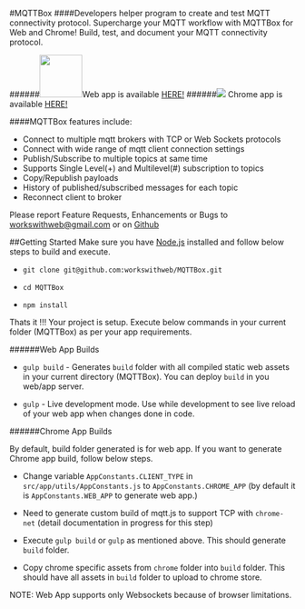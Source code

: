 #MQTTBox
####Developers helper program to create and test MQTT connectivity protocol.
Supercharge your MQTT workflow with MQTTBox for Web and Chrome! Build, test, and document your MQTT connectivity protocol.

######[<img height="75" width="75" src="http://workswithweb.com/mqttbox/app/img/icon-128.png">](http://workswithweb.com/mqttbox/app)Web app is available [HERE!](http://workswithweb.com/mqttbox/app) 
######[<img src="https://developer.chrome.com/webstore/images/ChromeWebStore_BadgeWBorder_v2_206x58.png">](https://chrome.google.com/webstore/detail/mqttbox/kaajoficamnjijhkeomgfljpicifbkaf?utm_source=chrome-app-launcher-info-dialog) Chrome app is available [HERE!](https://chrome.google.com/webstore/detail/mqttbox/kaajoficamnjijhkeomgfljpicifbkaf?utm_source=chrome-app-launcher-info-dialog)

####MQTTBox features include:
- Connect to multiple mqtt brokers with TCP or Web Sockets protocols
- Connect with wide range of mqtt client connection settings
- Publish/Subscribe to multiple topics at same time
- Supports Single Level(+) and Multilevel(#) subscription to topics
- Copy/Republish payloads
- History of published/subscribed messages for each topic
- Reconnect client to broker

Please report Feature Requests, Enhancements or Bugs to workswithweb@gmail.com or on [Github](https://github.com/issues)

##Getting Started
Make sure you have [Node.js](https://nodejs.org/en/) installed and follow below steps to build and execute.

- `git clone git@github.com:workswithweb/MQTTBox.git`

- `cd MQTTBox`

- `npm install`

Thats it !!! Your project is setup. Execute below commands in your current folder (MQTTBox) as per your app requirements.

######Web App Builds
- `gulp build` - Generates `build` folder with all compiled static web assets in your current directory (MQTTBox). You can deploy `build` in you web/app server.

- `gulp` - Live development mode. Use while development to see live reload of your web app when changes done in code.

######Chrome App Builds

By default, build folder generated is for web app. If you want to generate Chrome app build, follow below steps.

- Change variable `AppConstants.CLIENT_TYPE` in `src/app/utils/AppConstants.js` to `AppConstants.CHROME_APP` (by default it is `AppConstants.WEB_APP` to generate web app.)

- Need to generate custom build of mqtt.js to support TCP with `chrome-net` (detail documentation in progress for this step)

- Execute `gulp build` or `gulp` as mentioned above. This should generate `build` folder.

- Copy chrome specific assets from `chrome` folder into `build` folder. This should have all assets in `build` folder to upload to chrome store.

NOTE: Web App supports only Websockets because of browser limitations.